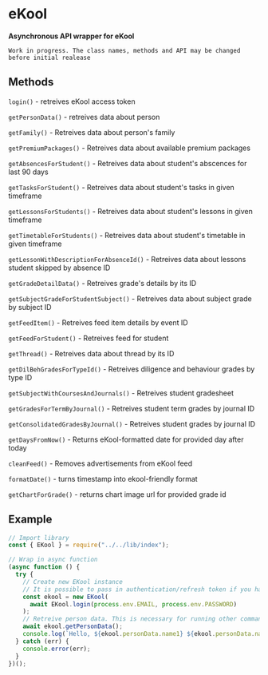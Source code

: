 # eKool

**Asynchronous API wrapper for eKool**

```
Work in progress. The class names, methods and API may be changed before initial realease
```

## Methods

`login()` - retreives eKool access token

`getPersonData()` - retreives data about person

`getFamily()` - Retreives data about person's family

`getPremiumPackages()` - Retreives data about available premium packages

`getAbsencesForStudent()` - Retreives data about student's abscences for last 90 days

`getTasksForStudent()` - Retreives data about student's tasks in given timeframe

`getLessonsForStudents()` - Retreives data about student's lessons in given timeframe

`getTimetableForStudents()` - Retreives data about student's timetable in given timeframe

`getLessonWithDescriptionForAbsenceId()` - Retreives data about lessons student skipped by absence ID

`getGradeDetailData()` - Retreives grade's details by its ID

`getSubjectGradeForStudentSubject()` - Retreives data about subject grade by subject ID

`getFeedItem()` - Retreives feed item details by event ID

`getFeedForStudent()` - Retreives feed for student

`getThread()` - Retreives data about thread by its ID

`getDilBehGradesForTypeId()` - Retreives diligence and behaviour grades by type ID

`getSubjectWithCoursesAndJournals()` - Retreives student gradesheet

`getGradesForTermByJournal()` - Retreives student term grades by journal ID

`getConsolidatedGradesByJournal()` - Retreives student grades by journal ID

`getDaysFromNow()` - Returns eKool-formatted date for provided day after today

`cleanFeed()` - Removes advertisements from eKool feed

`formatDate()` - turns timestamp into ekool-friendly format

`getChartForGrade()` - returns chart image url for provided grade id

## Example

```js
// Import library
const { EKool } = require("../../lib/index");

// Wrap in async function
(async function () {
  try {
    // Create new EKool instance
    // It is possible to pass in authentication/refresh token if you have those
    const ekool = new EKool(
      await EKool.login(process.env.EMAIL, process.env.PASSWORD)
    );
    // Retreive person data. This is necessary for running other commands
    await ekool.getPersonData();
    console.log(`Hello, ${ekool.personData.name1} ${ekool.personData.name2}!`);
  } catch (err) {
    console.error(err);
  }
})();
```
